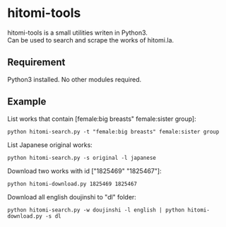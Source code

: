 # hitomi-tools
hitomi-tools is a small utilities writen in Python3.  
Can be used to search and scrape the works of hitomi.la.

## Requirement
Python3 installed.
No other modules required.

## Example
List works that contain [female:big breasts" female:sister group]:
```
python hitomi-search.py -t "female:big breasts" female:sister group
```
List Japanese original works:
```
python hitomi-search.py -s original -l japanese
```
Download two works with id ["1825469" "1825467"]:
```
python hitomi-download.py 1825469 1825467
```
Download all english doujinshi to "dl" folder:
```
python hitomi-search.py -w doujinshi -l english | python hitomi-download.py -s dl
```
